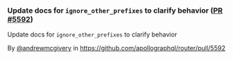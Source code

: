 ### Update docs for `ignore_other_prefixes` to clarify behavior ([PR #5592](https://github.com/apollographql/router/pull/5592))

Update docs for `ignore_other_prefixes` to clarify behavior

By [@andrewmcgivery](https://github.com/andrewmcgivery) in https://github.com/apollographql/router/pull/5592
